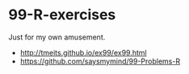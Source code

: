 # 99-R-exercises

Just for my own amusement.

  + <http://tmeits.github.io/ex99/ex99.html>
  + <https://github.com/saysmymind/99-Problems-R>
  

